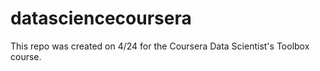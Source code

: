 # datasciencecoursera
This repo was created on 4/24 for the Coursera Data Scientist's Toolbox course.
